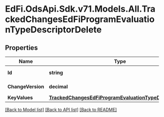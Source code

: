 # EdFi.OdsApi.Sdk.v71.Models.All.TrackedChangesEdFiProgramEvaluationTypeDescriptorDelete

## Properties

Name | Type | Description | Notes
------------ | ------------- | ------------- | -------------
**Id** | **string** | Resource identifier | [optional] 
**ChangeVersion** | **decimal** | Change version | [optional] 
**KeyValues** | [**TrackedChangesEdFiProgramEvaluationTypeDescriptorKey**](TrackedChangesEdFiProgramEvaluationTypeDescriptorKey.md) |  | [optional] 

[[Back to Model list]](../../README.md#documentation-for-models) [[Back to API list]](../../README.md#documentation-for-api-endpoints) [[Back to README]](../../README.md)

